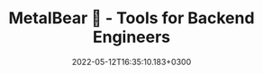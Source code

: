 ---
title : "MetalBear 🐻 - Tools for Backend Engineers"
description: "We build tools for backend developers. Our software is open-source, self-serve, and designed with one objective in mind - to make backend developers’ lives a little better with every release."
lead: "We build tools for backend developers. Our software is open-source, self-serve, and designed with one objective in mind - to make backend developers’ lives a little better with every release."
date: 2022-05-12T16:35:10.183+0300
lastmod: 2022-05-12T16:35:10.183+0300
draft: false
images: []
# menu:
#   main:
#     weight: 130
#     name: "Home"
#     url: "/"
#     weight: 10
---